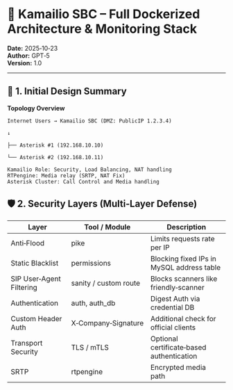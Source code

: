 # 🧭 Kamailio SBC – Full Dockerized Architecture & Monitoring Stack

**Date:** 2025‑10‑23  
**Author:** GPT‑5  
**Version:** 1.0  

---

## 🔷 1. Initial Design Summary

**Topology Overview**
```
Internet Users → Kamailio SBC (DMZ: PublicIP 1.2.3.4)

↓

├── Asterisk #1 (192.168.10.10)

└── Asterisk #2 (192.168.10.11)

Kamailio Role: Security, Load Balancing, NAT handling
RTPengine: Media relay (SRTP, NAT Fix)
Asterisk Cluster: Call Control and Media handling
```

## 🛡️ 2. Security Layers (Multi‑Layer Defense)

|  Layer | Tool / Module	  | Description  |
|---|---|---|
| Anti‑Flood	  | pike  | Limits requests rate per IP  |
| Static Blacklist	  |permissions	   |  Blocking fixed IPs in MySQL address table |
| SIP User‑Agent Filtering	  | sanity / custom route	  | Blocks scanners like friendly‑scanner  |
|  Authentication	 |  auth, auth_db	 |Digest Auth via credential DB   |
| Custom Header Auth	  |X‑Company‑Signature	   | Additional check for official clients  |
|  Transport Security	 | TLS / mTLS	  | Optional certificate‑based authentication  |
| SRTP	  | rtpengine  | Encrypted media path  |
